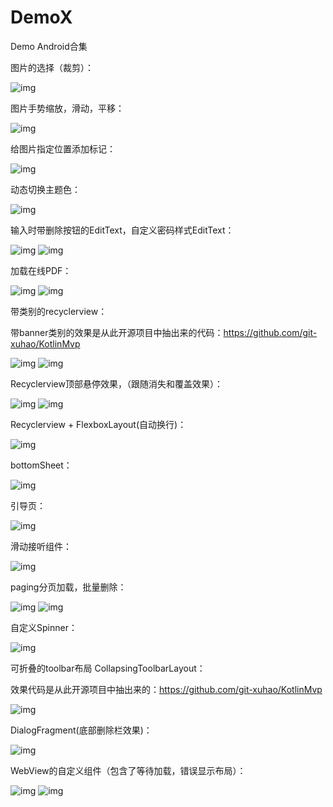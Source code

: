 # DemoX
Demo Android合集

图片的选择（裁剪）：


![img](https://github.com/crystalyf/DemoX/blob/master/gif/ucrop.gif)


图片手势缩放，滑动，平移：



![img](https://github.com/crystalyf/DemoX/blob/master/gif/%E6%89%8B%E5%8A%BF%E7%BC%A9%E6%94%BE.gif)



给图片指定位置添加标记：


![img](https://github.com/crystalyf/DemoX/blob/master/gif/%E5%9B%BE%E7%89%87%E6%B7%BB%E5%8A%A0%E6%A0%87%E8%AE%B0.gif)


动态切换主题色：


![img](https://github.com/crystalyf/DemoX/blob/master/gif/change_theme_color.gif)



输入时带删除按钮的EditText，自定义密码样式EditText：


![img](https://github.com/crystalyf/DemoX/blob/master/gif/%E5%B8%A6%E5%88%A0%E9%99%A4%E6%8C%89%E9%92%AE%E7%9A%84Edittext.gif)
![img](https://github.com/crystalyf/DemoX/blob/master/gif/%E5%AF%86%E7%A0%81%E6%A0%B7%E5%BC%8F.gif)


加载在线PDF：


![img](https://github.com/crystalyf/DemoX/blob/master/gif/PDF%E6%98%BE%E7%A4%BA1.gif)
![img](https://github.com/crystalyf/DemoX/blob/master/gif/PDF%E6%98%BE%E7%A4%BA2.gif)



带类别的recyclerview：


带banner类别的效果是从此开源项目中抽出来的代码：https://github.com/git-xuhao/KotlinMvp


![img](https://github.com/crystalyf/DemoX/blob/master/gif/%E5%8F%8Citem%E7%9A%84recyclerview.gif)
![img](https://github.com/crystalyf/DemoX/blob/master/gif/recyclerview_banner_muti.gif)




Recyclerview顶部悬停效果，（跟随消失和覆盖效果）：


![img](https://github.com/crystalyf/DemoX/blob/master/gif/%E9%A1%B6%E9%83%A8%E6%82%AC%E5%81%9C%E8%A6%86%E7%9B%96%E6%95%88%E6%9E%9C.gif)
![img](https://github.com/crystalyf/DemoX/blob/master/gif/%E9%A1%B6%E9%83%A8%E6%82%AC%E5%81%9C%E6%95%88%E6%9E%9C%EF%BC%88%E5%90%91%E4%B8%8A%E5%BC%B9%E5%87%BA%EF%BC%89.gif)



Recyclerview + FlexboxLayout(自动换行)：


![img](https://github.com/crystalyf/DemoX/blob/master/gif/recyclerview_flexboxLayout.gif)




bottomSheet：


![img](https://github.com/crystalyf/DemoX/blob/master/gif/bottomsheet.gif)




引导页：


![img](https://github.com/crystalyf/DemoX/blob/master/gif/%E5%BC%95%E5%AF%BC%E9%A1%B5.gif)




滑动接听组件：


![img](https://github.com/crystalyf/DemoX/blob/master/gif/%E6%BB%91%E5%8A%A8%E6%8E%A5%E5%90%AC%E7%BB%84%E4%BB%B6.gif)



paging分页加载，批量删除：


![img](https://github.com/crystalyf/DemoX/blob/master/gif/paging%E5%88%86%E9%A1%B5.gif)
![img](https://github.com/crystalyf/DemoX/blob/master/gif/paging%E6%89%B9%E9%87%8F%E5%88%A0%E9%99%A4.gif)




自定义Spinner：


![img](https://github.com/crystalyf/DemoX/blob/master/gif/%E8%87%AA%E5%AE%9A%E4%B9%89Spinner.gif)




可折叠的toolbar布局 CollapsingToolbarLayout：


效果代码是从此开源项目中抽出来的：https://github.com/git-xuhao/KotlinMvp


![img](https://github.com/crystalyf/DemoX/blob/master/gif/CollapsingToolbarLayout.gif)




DialogFragment(底部删除栏效果)：


![img](https://github.com/crystalyf/DemoX/blob/master/gif/dialogFragment.gif)




WebView的自定义组件（包含了等待加载，错误显示布局）：


![img](https://github.com/crystalyf/DemoX/blob/master/gif/%E8%87%AA%E5%AE%9A%E4%B9%89WebView%E5%8A%A0%E8%BD%BD1.gif)
![img](https://github.com/crystalyf/DemoX/blob/master/gif/%E8%87%AA%E5%AE%9A%E4%B9%89WebView%E5%8A%A0%E8%BD%BD2.gif)
















